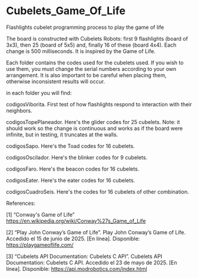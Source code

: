 # Cubelets_Game_Of_Life
Flashlights cubelet programming process to play the game of life

The board is constructed with Cubelets Robots: first 9 flashlights (board of 3x3), then 25 (board of 5x5) and, finally 16 of these (board 4x4). Each change is 500 milliseconds. It is inspired by the Game of Life.

Each folder contains the codes used for the cubelets used. If you wish to use them, you must change the serial numbers according to your own arrangement. It is also important to be careful when placing them, otherwise inconsistent results will occur.

in each folder you will find:

codigosViborita. First test of how flashlights respond to interaction with their neighbors.

codigosTopePlaneador. Here's the glider codes for 25 cubelets. Note: it should work so the change is continuous and works as if the board were infinite, but in testing, it truncates at the walls.

codigosSapo. Here's the Toad codes for 16 cubelets.

codigosOscilador. Here's the blinker codes for 9 cubelets.

codigosFaro. Here's the beacon codes for 16 cubelets.

codigosEater. Here's the eater codes for 16 cubelets.

codigosCuadroSeis. Here's the codes for 16 cubelets of other combination.

References:

[1] “Conway's Game of Life”  https://en.wikipedia.org/wiki/Conway%27s_Game_of_Life

[2] “Play John Conway’s Game of Life”. Play John Conway’s Game of Life. Accedido el 15 de junio de 2025. [En línea]. Disponible: https://playgameoflife.com/

[3] “Cubelets API Documentation: Cubelets C API”. Cubelets API Documentation: Cubelets C API. Accedido el 23 de mayo de 2025. [En línea]. Disponible: https://api.modrobotics.com/index.html
